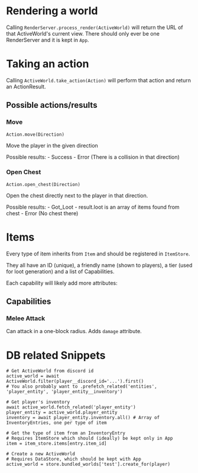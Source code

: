 # Rendering a world

Calling `RenderServer.process_render(ActiveWorld)` will return the URL of that ActiveWorld's current view.
There should only ever be one RenderServer and it is kept in `App`.

# Taking an action

Calling `ActiveWorld.take_action(Action)` will perform that action and return an ActionResult.

## Possible actions/results

### Move

```
Action.move(Direction)
```

Move the player in the given direction

Possible results:
	- Success
	- Error (There is a collision in that direction)

### Open Chest

```
Action.open_chest(Direction)
```

Open the chest directly next to the player in that direction.

Possible results:
	- Got_Loot
		- result.loot is an array of items found from chest
	- Error (No chest there)

# Items

Every type of item inherits from `Item` and should be registered in `ItemStore`.

They all have an ID (unique), a friendly name (shown to players), a tier (used for loot generation) and a list of Capabilities.

Each capability will likely add more attributes:

## Capabilities

### Melee Attack

Can attack in a one-block radius. Adds `damage` attribute.

# DB related Snippets

```python3
# Get ActiveWorld from discord id
active_world = await ActiveWorld.filter(player__discord_id='...').first()
# You also probably want to .prefetch_related('entities', 'player_entity', 'player_entity__inventory')

# Get player's inventory
await active_world.fetch_related('player_entity')
player_entity = active_world.player_entity
inventory = await player_entity.inventory.all() # Array of InventoryEntries, one per type of item

# Get the type of item from an InventoryEntry
# Requires ItemStore which should (ideally) be kept only in App
item = item_store.items[entry.item_id]

# Create a new ActiveWorld
# Requires DataStore, which should be kept with App
active_world = store.bundled_worlds['test'].create_for(player)

```